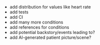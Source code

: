 - add distribution for values like heart rate
- add tests
- add CI
- add many more conditions
- add references for conditions
- add potential backstory/events leading to?
- add AI-generated patient picture/scene?
